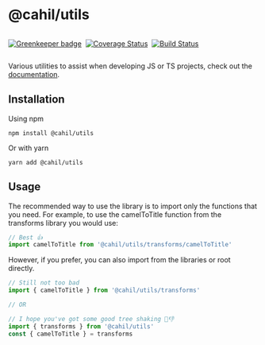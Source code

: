 # @cahil/utils

<div style='display: flex; align-items: center;'>

<a href='https://greenkeeper.io/'><img src='https://badges.greenkeeper.io/cahilfoley/utils.svg' alt='Greenkeeper badge' /></a>

<a href='https://coveralls.io/github/cahilfoley/utils?branch=master' style='margin-left: 8px'><img src='https://coveralls.io/repos/github/cahilfoley/utils/badge.svg?branch=master' alt='Coverage Status' /></a>

<a href='https://travis-ci.org/cahilfoley/utils' style='margin-left: 8px'><img src='https://travis-ci.org/cahilfoley/utils.svg?branch=master' alt='Build Status' /></a>

</div>

Various utilities to assist when developing JS or TS projects, check out the [documentation](https://cahilfoley.github.io/utils/).

## Installation

Using npm

```
npm install @cahil/utils
```

Or with yarn

```
yarn add @cahil/utils
```

## Usage

The recommended way to use the library is to import only the functions that you need. For example, to use the camelToTitle function from the transforms library you would use:

```js
// Best 👍
import camelToTitle from '@cahil/utils/transforms/camelToTitle'
```

However, if you prefer, you can also import from the libraries or root directly.

```js
// Still not too bad
import { camelToTitle } from '@cahil/utils/transforms'

// OR

// I hope you've got some good tree shaking 🌴👎
import { transforms } from '@cahil/utils'
const { camelToTitle } = transforms
```
